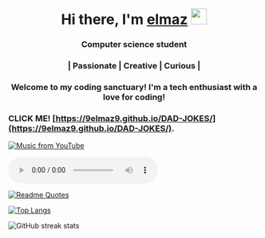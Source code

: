 <h1 align="center">Hi there, I'm <a href="https://daniilshat.ru/" target="_blank">elmaz</a> 
<img src="https://github.com/blackcater/blackcater/raw/main/images/Hi.gif" height="32"/></h1>
<h3 align="center">Computer science student </h3>
<h3 align="center">| Passionate | Creative | Curious |</h3>
<h3 align="center">Welcome to my coding sanctuary! I'm a tech enthusiast with a love for coding!</h3>


<!--
### Hi there 👋
#  I'm Elmaz! 
Passionate | Creative | Curious |
 
Welcome to my coding sanctuary! I'm a tech enthusiast with a love for coding! -->

<!-- Название вашей страницы GitHub Pages -->
[//]: # (Page URL)
[page-url]: https://9elmaz9.github.io/

<!--My music page is available at-->

<!--### click me [9elmaz9.github.io/edzhelia.github.io](https://9elmaz9.github.io/edzhelia.github.io/).  -->
### CLICK ME! [https://9elmaz9.github.io/DAD-JOKES/](https://9elmaz9.github.io/DAD-JOKES/).     



<!-- My music page is available at [9elmaz9.github.io/edzhelia.github.io](https://9elmaz9.github.io/edzhelia.github.io/). -->



<!-- VARIANT 1 -->


[![Music from YouTube](https://img.youtube.com/vi/xw6BPt9f1eU/0.jpg)](https://music.youtube.com/watch?v=xw6BPt9f1eU&si=WB4jsDvlRJiDGge_)



<!-- My music page is available on [GitHub Pages](https://[9elmaz9.github.io/edzhelia.github.io/](https://9elmaz9.github.io/edzhelia.github.io/)).  -->













<!-- tolko kartinky vidno -->
<!-- [![Music from YouTube](https://img.youtube.com/vi/xw6BPt9f1eU/0.jpg)](https://music.youtube.com/watch?v=xw6BPt9f1eU&si=WB4jsDvlRJiDGge_)  -->

<audio controls autoplay>
  <source src="https://www.youtube.com/embed/xw6BPt9f1eU" type="audio/mp3">
</audio>






<!--
### Music from YouTube

[![Music from YouTube](https://img.youtube.com/vi/xw6BPt9f1eU/0.jpg)](https://music.youtube.com/watch?v=xw6BPt9f1eU&si=WB4jsDvlRJiDGge_)

<iframe width="560" height="315" src="https://www.youtube.com/embed/xw6BPt9f1eU?autoplay=1" frameborder="0" allowfullscreen></iframe>
 -->



<!--
**9elmaz9/9elmaz9** is a ✨ _special_ ✨ repository because its `README.md` (this file) appears on your GitHub profile.

Here are some ideas to get you started:

- 🔭 I’m currently working on ...
- 🌱 I’m currently learning ...
- 👯 I’m looking to collaborate on ...
- 🤔 I’m looking for help with ...
- 💬 Ask me about ...
- 📫 How to reach me: ...
- 😄 Pronouns: ...
- ⚡ Fun fact: ...
-->



[![Readme Quotes](https://quotes-github-readme.vercel.app/api?type=horizontal&theme=dark)](https://github.com/piyushsuthar/github-readme-quotes)

<!-- 
![Anurag's GitHub stats](https://github-readme-stats.vercel.app/api?username=9elmaz9&show_icons=true)

![Anurag's GitHub stats](https://github-readme-stats.vercel.app/api?username=9elmaz9&show_icons=true&theme=radical)

***
<picture>
  <source
    srcset="https://github-readme-stats.vercel.app/api?username=9elmaz9&show_icons=true&theme=dark"
    media="(prefers-color-scheme: dark)"
  />
  <source
    srcset="https://github-readme-stats.vercel.app/api?username=9elmaz9&show_icons=true"
    media="(prefers-color-scheme: light), (prefers-color-scheme: no-preference)"
  />
  <img src="https://github-readme-stats.vercel.app/api?username=9elmaz9&show_icons=true" />
</picture>
**

[![Top Langs](https://github-readme-stats.vercel.app/api/top-langs/?username=9elmaz9)](https://github.com/anuraghazra/github-readme-stats)  -->

 [![Top Langs](https://github-readme-stats.vercel.app/api/top-langs/?username=9elmaz9&layout=donut)](https://github.com/9elmaz9/github-readme-stats)


 <!--   ЭТО ТОТ СТРАННЫЙ ПОДСЧЕТ 
<a href="https://github.com/9elmaz9/github-readme-stats">
  <img height=200 align="center" src="https://github-readme-stats.vercel.app/api?username=9elmaz9" />-->


 <!-- 
</a>
<a href="https://github.com/9elmaz9a/convoychat">
  <img height=200 align="center" src="https://github-readme-stats.vercel.app/api/top-langs?username=9elmaz9&layout=compact&langs_count=8&card_width=320" />
</a>  -->


<!--

[<img src='https://cdn.jsdelivr.net/npm/simple-icons@3.0.1/icons/github.svg' alt='github' height='40'>](https://github.com/9elmaz9)   -->

![GitHub streak stats](https://streak-stats.demolab.com/?user=9elmaz9)  




<!--

-name: Full-year calendar
-uses: 9elmaz9/metrics@latest
-with:
  -filename: metrics.plugin.isocalendar.fullyear.svg
-  token: ${{ secrets.METRICS_TOKEN }}
 - base: ""
 - plugin_isocalendar: yes
 - plugin_isocalendar_duration: full-year


-  name: Example
-uses: 9elmaz9/metrics@latest
-with:
 - filename: metrics.classic.svg
-  token: ${{ secrets.METRICS_TOKEN }}
  -base: header, repositories
  -plugin_lines: yes
-->


